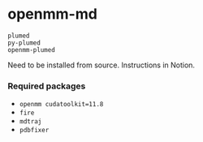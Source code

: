 # openmm-md


```
plumed
py-plumed
openmm-plumed
```
Need to be installed from source.
Instructions in Notion.

### Required packages
- `openmm cudatoolkit=11.8`
- `fire`
- `mdtraj`
- `pdbfixer`